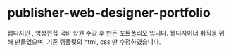 # publisher-web-designer-portfolio

웹디자인 , 영상편집 국비 학원 수강 후 만든 포트폴리오 입니다.
웹디자이너 취직을 위해 만들었으며, 기존 템플릿의 html, css 만 수정하였습니다.
